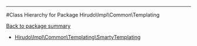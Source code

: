 - - -

#Class Hierarchy for Package Hirudo\Impl\Common\Templating

<div><a href='https://github.com/JeyDotC/Hirudo-docs/tree/master/hirudo/impl/common/templating'>Back to package summary</a></div>

<ul>
<li><a href="https://github.com/JeyDotC/Hirudo-docs/blob/master/Hirudo/Impl/Common/Templating/SmartyTemplating.md">Hirudo\Impl\Common\Templating\SmartyTemplating</a></li>
</ul>
